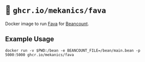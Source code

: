 # 🐳 `ghcr.io/mekanics/fava`

Docker image to run [Fava](https://beancount.github.io/fava/) for [Beancount](https://beancount.github.io/).

## Example Usage

```
docker run -v $PWD:/bean -e BEANCOUNT_FILE=/bean/main.bean -p 5000:5000 ghcr.io/mekanics/fava
```
